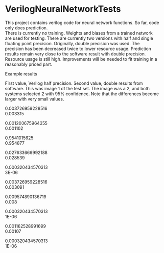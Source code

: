 # VerilogNeuralNetworkTests

This project contains verilog code for neural network functions.  So far, code only does prediction.  
There is currently no training.  Weights and biases from a trained network are used for testing.  There are 
currently two versions with half and single floating point precision.  Originally, double precision was used.
The precision has been decreased twice to lower resource usage.  Prediction results remain very close to 
the software result with double precision.  Resource usage is still high.  Improvements will be needed to 
fit training in a reasonably priced part.

Example results

First value, Verilog half precision.  Second value, double results from software.  This was image 1 of the test set.
The image was a 2, and both systems selected 2 with 95% confidence.  Note that the differences become larger
with very small values.

0.003726959228516       
0.003315

0.001200675964355	      
0.001102

0.9541015625	          
0.954877

0.027633666992188	      
0.028539

0.000320434570313	      
3E-06

0.003726959228516	      
0.003091

0.009574890136719	      
0.008

0.000320434570313	      
1E-06

0.001162528991699	      
0.00107

0.000320434570313	      
1E-06


